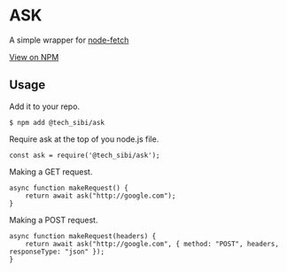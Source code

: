 # ASK

A simple wrapper for [node-fetch](https://www.npmjs.com/package/node-fetch)

[View on NPM](https://www.npmjs.com/package/@tech_sibi/ask)

## Usage

Add it to your repo.

```
$ npm add @tech_sibi/ask
```

Require ask at the top of you node.js file.

```
const ask = require('@tech_sibi/ask');
```

Making a GET request.

```
async function makeRequest() {
    return await ask("http://google.com");
}
```

Making a POST request.

```
async function makeRequest(headers) {
    return await ask("http://google.com", { method: "POST", headers, responseType: "json" });
}
```
